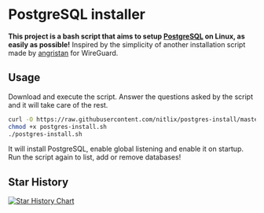 # PostgreSQL installer

**This project is a bash script that aims to setup [PostgreSQL](https://www.postgresql.org) on Linux, as easily as possible!**
Inspired by the simplicity of another installation script made by [angristan](https://github.com/angristan) for WireGuard.
## Usage

Download and execute the script. Answer the questions asked by the script and it will take care of the rest.
```bash
curl -O https://raw.githubusercontent.com/nitlix/postgres-install/master/postgres-install.sh
chmod +x postgres-install.sh
./postgres-install.sh
```

It will install PostgreSQL, enable global listening and enable it on startup.
Run the script again to list, add or remove databases!


## Star History

[![Star History Chart](https://api.star-history.com/svg?repos=nitlix/postgres-install&type=Date)](https://star-history.com/#nitlix/postgres-install&Date)

